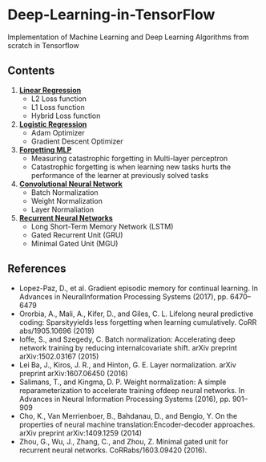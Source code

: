 # Deep-Learning-in-TensorFlow
Implementation of Machine Learning and Deep Learning Algorithms from scratch in Tensorflow

## Contents

1. **[Linear Regression](https://github.com/Pratheebhak/Deep-Learning-in-TensorFlow/blob/main/linear_regression.ipynb)**
    * L2 Loss function
    * L1 Loss function
    * Hybrid Loss function
2. **[Logistic Regression](https://github.com/Pratheebhak/Deep-Learning-in-TensorFlow/blob/main/logistic_regression.ipynb)**
    * Adam Optimizer
    * Gradient Descent Optimizer
3. **[Forgetting MLP](https://github.com/Pratheebhak/Deep-Learning-in-TensorFlow/blob/main/forgetting_mlp.ipynb)**
    * Measuring catastrophic forgetting in Multi-layer perceptron
    * Catastrophic forgetting is when learning new tasks hurts the performance of the learner at previously solved tasks
4. **[Convolutional Neural Network](https://github.com/Pratheebhak/Deep-Learning-in-TensorFlow/blob/main/cnn.ipynb)**
    * Batch Normalization
    * Weight Normalization
    * Layer Normaliation
5. **[Recurrent Neural Networks](https://github.com/Pratheebhak/Deep-Learning-in-TensorFlow/blob/main/rnn.ipynb)**
    * Long Short-Term Memory Network (LSTM)
    * Gated Recurrent Unit (GRU)
    * Minimal Gated Unit (MGU)



## References

* Lopez-Paz, D., et al. Gradient episodic memory for continual learning. In Advances in NeuralInformation Processing Systems (2017), pp. 6470–6479
* Ororbia, A., Mali, A., Kifer, D., and Giles, C. L. Lifelong neural predictive coding:  Sparsityyields less forgetting when learning cumulatively. CoRR abs/1905.10696 (2019)
* Ioffe, S., and Szegedy, C. Batch normalization: Accelerating deep network training by reducing internalcovariate shift. arXiv preprint arXiv:1502.03167 (2015)
* Lei Ba, J., Kiros, J. R., and Hinton, G. E. Layer normalization. arXiv preprint arXiv:1607.06450 (2016)
* Salimans, T., and Kingma, D. P. Weight normalization: A simple reparameterization to accelerate training ofdeep neural networks. In Advances in Neural Information Processing Systems (2016), pp. 901– 909
* Cho, K., Van Merrienboer, B., Bahdanau, D., and Bengio, Y.  On the properties of neural machine translation:Encoder-decoder approaches. arXiv preprint arXiv:1409.1259 (2014)
* Zhou,  G.,  Wu,  J.,  Zhang,  C.,  and Zhou,  Z. Minimal gated unit for recurrent neural networks.   CoRRabs/1603.09420 (2016).
